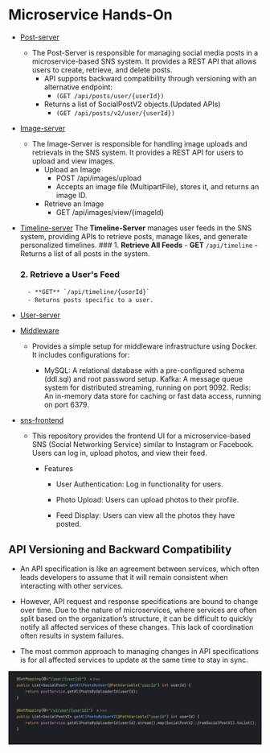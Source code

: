# Microservice Hands-On
- [Post-server](https://github.com/KyleKim107/post-server)
    - The Post-Server is responsible for managing social media posts in a microservice-based SNS system. It provides a REST API that allows users to create, retrieve, and delete posts.
        - API supports backward compatibility through versioning with an alternative endpoint:
            * `(GET /api/posts/user/{userId})`
        - Returns a list of SocialPostV2 objects.(Updated APIs)
            * `(GET /api/posts/v2/user/{userId})`

- [Image-server](https://github.com/KyleKim107/image-server)
    - The Image-Server is responsible for handling image uploads and retrievals in the SNS system. It provides a REST API for users to upload and view images.
        - Upload an Image
            - POST /api/images/upload
            - Accepts an image file (MultipartFile), stores it, and returns an image ID.
        - Retrieve an Image
            - GET /api/images/view/{imageId}

- [Timeline-server](https://www.google.com)
    The **Timeline-Server** manages user feeds in the SNS system, providing APIs to retrieve posts, manage likes, and generate personalized timelines.
        ### 1. **Retrieve All Feeds**
        - **GET** `/api/timeline`
        - Returns a list of all posts in the system.

    ### 2. **Retrieve a User's Feed**
        - **GET** `/api/timeline/{userId}`
        - Returns posts specific to a user.
- [User-server](https://github.com/KyleKim107/user-server)
- [Middleware](https://github.com/KyleKim107/middleware)
    - Provides a simple setup for middleware infrastructure using Docker. It includes configurations for:

        - MySQL: A relational database with a pre-configured schema (ddl.sql) and root password setup.
Kafka: A message queue system for distributed streaming, running on port 9092.
Redis: An in-memory data store for caching or fast data access, running on port 6379.
- [sns-frontend](https://github.com/KyleKim107/sns-frontend)
    - This repository provides the frontend UI for a microservice-based SNS (Social Networking Service) similar to Instagram or Facebook. Users can log in, upload photos, and view their feed.
        - Features

            - User Authentication: Log in functionality for users.

            - Photo Upload: Users can upload photos to their profile.

            - Feed Display: Users can view all the photos they have posted.




## API Versioning and Backward Compatibility
- An API specification is like an agreement between services, which often leads developers to assume that it will remain consistent when interacting with other services.

- However, API request and response specifications are bound to change over time. Due to the nature of microservices, where services are often split based on the organization’s structure, it can be difficult to quickly notify all affected services of these changes. This lack of coordination often results in system failures.

- The most common approach to managing changes in API specifications is for all affected services to update at the same time to stay in sync.



![API Versioning](image/api-versioning.png)